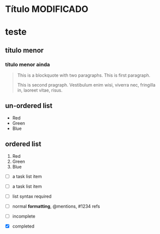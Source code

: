 # Título MODIFICADO

# teste

## título menor

### título menor ainda

> This is a blockquote with two paragraphs. This is first paragraph.
>
> This is second pragraph. Vestibulum enim wisi, viverra nec, fringilla in, laoreet vitae, risus.



## un-ordered list
*   Red
*   Green
*   Blue

## ordered list
1.  Red
2. 	Green
3.	Blue



- [ ] a task list item

- [ ] a task list item
- [ ] list syntax required
- [ ] normal **formatting**, @mentions, #1234 refs
- [ ] incomplete
- [x] completed



